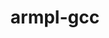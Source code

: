 ---
title: "armpl-gcc"
layout: cache
categories: [package, develop]
meta: {"compilers": ["gcc@=12.4.0"], "num_specs": 4, "num_specs_by_stack": {"aws-pcluster-neoverse_v1": 4, "root": 4}, "oss": ["amzn2"], "platforms": ["linux"], "stacks": ["aws-pcluster-neoverse_v1", "root"], "targets": ["neoverse_v1"], "versions": ["24.10"]}
spec_details: [{"compiler": "gcc@=12.4.0", "hash": "hwbctn36ipurpbbvoqa53kmput2qgc3e", "os": "amzn2", "platform": "linux", "size": "-", "stacks": ["aws-pcluster-neoverse_v1", "root"], "target": "neoverse_v1", "variants": ["build_system=generic", "~ilp64", "+shared", "threads=none"], "versions": ["24.10"]}, {"compiler": "gcc@=12.4.0", "hash": "kjd7tyj2sdxzbidueeloxyq7di6l7oz4", "os": "amzn2", "platform": "linux", "size": "-", "stacks": ["aws-pcluster-neoverse_v1", "root"], "target": "neoverse_v1", "variants": ["build_system=generic", "~ilp64", "+shared", "threads=openmp"], "versions": ["24.10"]}, {"compiler": "gcc@=12.4.0", "hash": "ubjjb66i2jtvtcz5kgblscqso6bemm5w", "os": "amzn2", "platform": "linux", "size": "-", "stacks": ["aws-pcluster-neoverse_v1", "root"], "target": "neoverse_v1", "variants": ["build_system=generic", "~ilp64", "+shared", "threads=none"], "versions": ["24.10"]}, {"compiler": "gcc@=12.4.0", "hash": "yf2cuumtx4skxdeiwqver2x4ohfkpzzm", "os": "amzn2", "platform": "linux", "size": "-", "stacks": ["aws-pcluster-neoverse_v1", "root"], "target": "neoverse_v1", "variants": ["build_system=generic", "~ilp64", "+shared", "threads=openmp"], "versions": ["24.10"]}]
---